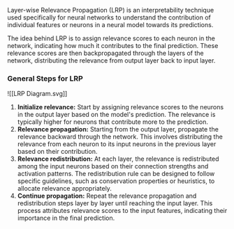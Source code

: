 Layer-wise Relevance Propagation (LRP) is an interpretability technique used specifically for neural networks to understand the contribution of individual features or neurons in a neural model towards its predictions.

The idea behind LRP is to assign relevance scores to each neuron in the network, indicating how much it contributes to the final prediction. These relevance scores are then backpropagated through the layers of the network, distributing the relevance from output layer back to input layer.

### General Steps for LRP

![[LRP Diagram.svg]]

1. **Initialize relevance:** Start by assigning relevance scores to the neurons in the output layer based on the model's prediction. The relevance is typically higher for neurons that contribute more to the prediction.
2. **Relevance propagation:** Starting from the output layer, propagate the relevance backward through the network. This involves distributing the relevance from each neuron to its input neurons in the previous layer based on their contribution.
3. **Relevance redistribution:** At each layer, the relevance is redistributed among the input neurons based on their connection strengths and activation patterns. The redistribution rule can be designed to follow specific guidelines, such as conservation properties or heuristics, to allocate relevance appropriately.
4. **Continue propagation:** Repeat the relevance propagation and redistribution steps layer by layer until reaching the input layer. This process attributes relevance scores to the input features, indicating their importance in the final prediction.